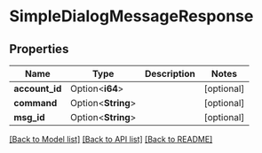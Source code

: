# SimpleDialogMessageResponse

## Properties

Name | Type | Description | Notes
------------ | ------------- | ------------- | -------------
**account_id** | Option<**i64**> |  | [optional]
**command** | Option<**String**> |  | [optional]
**msg_id** | Option<**String**> |  | [optional]

[[Back to Model list]](../README.md#documentation-for-models) [[Back to API list]](../README.md#documentation-for-api-endpoints) [[Back to README]](../README.md)


